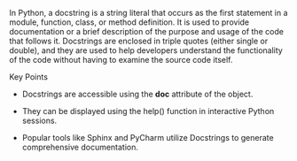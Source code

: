 
In Python, a docstring is a string literal that occurs as the first statement in a module, function, class, or method definition. It is used to provide documentation or a brief description of the purpose and usage of the code that follows it. Docstrings are enclosed in triple quotes (either single or double), and they are used to help developers understand the functionality of the code without having to examine the source code itself.


Key Points


* Docstrings are accessible using the __doc__ attribute of the object.

* They can be displayed using the help() function in interactive Python sessions.

* Popular tools like Sphinx and PyCharm utilize Docstrings to generate comprehensive documentation.
